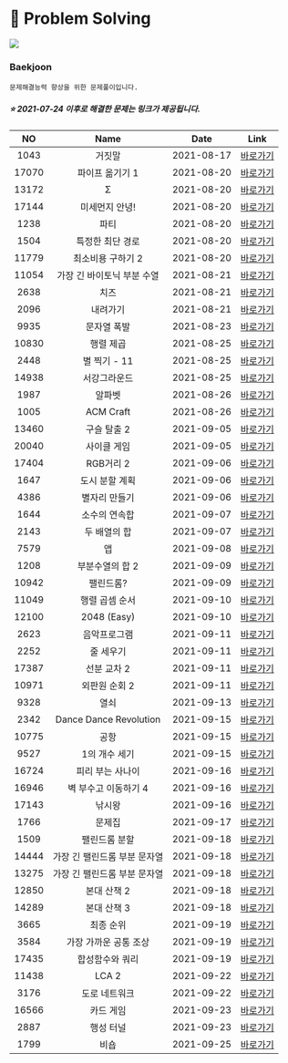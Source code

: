 #  :page_facing_up: Problem Solving
<img src="https://img.shields.io/badge/C++-00599C?style=flat-square&logo=c%2B%2B&logoColor=white"/></a>

  ### Baekjoon
    문제해결능력 향상을 위한 문제풀이입니다.


##### :star: 2021-07-24 이후로 해결한 문제는 링크가 제공됩니다.
| NO | Name| Date | Link |  
|:----:|:----:| :----: | :----: |  
|1043 | 거짓말 | 2021-08-17 | [바로가기](/Beakjoon/1043/)|  
|17070 | 파이프 옮기기 1  | 2021-08-20 | [바로가기](/Beakjoon/17070/)|  
|13172 | Σ  | 2021-08-20 | [바로가기](/Beakjoon/13172/)|  
|17144 | 미세먼지 안녕!  | 2021-08-20 | [바로가기](/Beakjoon/17144/)|  
|1238 | 파티 | 2021-08-20 | [바로가기](/Beakjoon/1238/)|  
|1504 | 특정한 최단 경로 | 2021-08-20 | [바로가기](/Beakjoon/1504/)|  
|11779 | 최소비용 구하기 2 | 2021-08-20 | [바로가기](/Beakjoon/11779/)|  
|11054 | 가장 긴 바이토닉 부분 수열 | 2021-08-21 | [바로가기](/Beakjoon/11054/)|  
|2638 | 치즈 | 2021-08-21 | [바로가기](/Beakjoon/2638/)|  
|2096 | 내려가기 | 2021-08-21 | [바로가기](/Beakjoon/2096/)|  
|9935 | 문자열 폭발 | 2021-08-23 | [바로가기](/Beakjoon/9935/)|  
|10830 | 행렬 제곱 | 2021-08-25 | [바로가기](/Beakjoon/10830/)|  
|2448 | 별 찍기 - 11 | 2021-08-25 | [바로가기](/Beakjoon/2448/)|  
|14938 | 서강그라운드 | 2021-08-25 | [바로가기](/Beakjoon/14938/)|  
|1987 | 알파벳 | 2021-08-26 | [바로가기](/Beakjoon/1987/)|  
|1005 | ACM Craft | 2021-08-26 | [바로가기](/Beakjoon/1005/)|  
|13460 | 구슬 탈출 2 | 2021-09-05 | [바로가기](/Beakjoon/13460/)|  
|20040 | 사이클 게임 | 2021-09-05 | [바로가기](/Beakjoon/20040/)|  
|17404 | RGB거리 2 | 2021-09-06 | [바로가기](/Beakjoon/17404/)|  
|1647 | 도시 분할 계획 | 2021-09-06 | [바로가기](/Beakjoon/1647/)|  
|4386 | 별자리 만들기 | 2021-09-06 | [바로가기](/Beakjoon/4386/)|  
|1644 | 소수의 연속합 | 2021-09-07 | [바로가기](/Beakjoon/1644/)|  
|2143 | 두 배열의 합 | 2021-09-07 | [바로가기](/Beakjoon/2143/)|  
|7579 | 앱 | 2021-09-08 | [바로가기](/Beakjoon/7579/)|  
|1208 | 부분수열의 합 2  | 2021-09-09 | [바로가기](/Beakjoon/1208/)|  
|10942 | 팰린드롬?  | 2021-09-09 | [바로가기](/Beakjoon/10942/)| 
|11049 | 행렬 곱셈 순서  | 2021-09-10 | [바로가기](/Beakjoon/11049/)| 
|12100 | 2048 (Easy)  | 2021-09-10 | [바로가기](/Beakjoon/12100/)| 
|2623 | 음악프로그램   | 2021-09-11 | [바로가기](/Beakjoon/2623/)| 
|2252 | 줄 세우기 | 2021-09-11 | [바로가기](/Beakjoon/2252/)| 
|17387 | 선분 교차 2 | 2021-09-11 | [바로가기](/Beakjoon/17387/)| 
|10971 | 외판원 순회 2 | 2021-09-11 | [바로가기](/Beakjoon/10971/)| 
|9328 | 열쇠 | 2021-09-13 | [바로가기](/Beakjoon/9328/)| 
|2342 | Dance Dance Revolution | 2021-09-15 | [바로가기](/Beakjoon/2342/)| 
|10775 | 공항 | 2021-09-15 | [바로가기](/Beakjoon/10775/)| 
|9527 | 1의 개수 세기 | 2021-09-15 | [바로가기](/Beakjoon/9527/)| 
|16724 | 피리 부는 사나이 | 2021-09-16 | [바로가기](/Beakjoon/16724/)| 
|16946 | 벽 부수고 이동하기 4 | 2021-09-16 | [바로가기](/Beakjoon/16946/)| 
|17143 | 낚시왕 | 2021-09-16 | [바로가기](/Beakjoon/17143/)| 
|1766 | 문제집 | 2021-09-17 | [바로가기](/Beakjoon/1766/)| 
|1509 | 팰린드롬 분할 | 2021-09-18 | [바로가기](/Beakjoon/1509/)| 
|14444 | 가장 긴 팰린드롬 부분 문자열 | 2021-09-18 | [바로가기](/Beakjoon/14444/)
|13275 | 가장 긴 팰린드롬 부분 문자열 | 2021-09-18 | [바로가기](/Beakjoon/13275/)
|12850 | 본대 산책 2 | 2021-09-18 | [바로가기](/Beakjoon/12850/)
|14289 | 본대 산책 3 | 2021-09-18 | [바로가기](/Beakjoon/14289/)
|3665 | 최종 순위 | 2021-09-19 | [바로가기](/Beakjoon/3665/)
|3584 | 가장 가까운 공통 조상 | 2021-09-19 | [바로가기](/Beakjoon/3584/)
|17435 | 합성함수와 쿼리 | 2021-09-19 | [바로가기](/Beakjoon/17435/)
|11438 | LCA 2 | 2021-09-22 | [바로가기](/Beakjoon/11438/)
|3176 | 도로 네트워크 | 2021-09-22 | [바로가기](/Beakjoon/3176/)
|16566 | 카드 게임 | 2021-09-23 | [바로가기](/Beakjoon/16566/)
|2887 | 행성 터널 | 2021-09-23 | [바로가기](/Beakjoon/2887/)
|1799 | 비숍 | 2021-09-25 | [바로가기](/Beakjoon/1799/)
